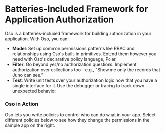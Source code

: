 ---
---
# Batteries-Included Framework for Application Authorization

Oso is a batteries-included framework for building authorization in your application.
With Oso, you can:

- **Model**: Set up common permissions patterns like RBAC and
relationships using Oso's built-in primitives. Extend them however you
need with Oso's declarative policy language, Polar.
- **Filter**: Go beyond yes/no authorization questions. Implement
authorization over collections too - e.g., "Show me only the records
that Juno can see."
- **Test**: Write unit tests over your authorization logic now that you
have a single interface for it. Use the debugger or tracing to track
down unexpected behavior.

### Oso in Action

Oso lets you write policies to control who can do what in your app.
Select different policies below to see how they change the permissions
in the sample app on the right.

<div id="oso-web-demo"></div>

<script src="https://oso-demo-widget.s3.us-west-2.amazonaws.com/main.js"></script>
